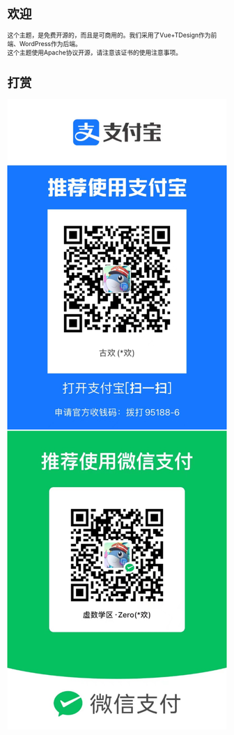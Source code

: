 # 欢迎

<p>
这个主题，是免费开源的，而且是可商用的。我们采用了Vue+TDesign作为前端、WordPress作为后端。
<br>
这个主题使用Apache协议开源，请注意该证书的使用注意事项。
</p>

# 打赏
![图片](https://github.com/Groupguanfang/TD/blob/Alpha/~Git/alipay.jpg?raw=true)
![图片](https://github.com/Groupguanfang/TD/blob/Alpha/~Git/wechat.jpg?raw=true)
